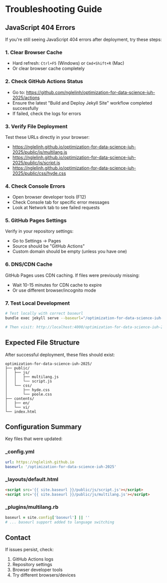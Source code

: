 # Troubleshooting Guide

## JavaScript 404 Errors

If you're still seeing JavaScript 404 errors after deployment, try these steps:

### 1. Clear Browser Cache
- Hard refresh: `Ctrl+F5` (Windows) or `Cmd+Shift+R` (Mac)
- Or clear browser cache completely

### 2. Check GitHub Actions Status
- Go to: https://github.com/nglelinh/optimization-for-data-science-iuh-2025/actions
- Ensure the latest "Build and Deploy Jekyll Site" workflow completed successfully
- If failed, check the logs for errors

### 3. Verify File Deployment
Test these URLs directly in your browser:
- https://nglelinh.github.io/optimization-for-data-science-iuh-2025/public/js/multilang.js
- https://nglelinh.github.io/optimization-for-data-science-iuh-2025/public/js/script.js
- https://nglelinh.github.io/optimization-for-data-science-iuh-2025/public/css/hyde.css

### 4. Check Console Errors
- Open browser developer tools (F12)
- Check Console tab for specific error messages
- Look at Network tab to see failed requests

### 5. GitHub Pages Settings
Verify in your repository settings:
- Go to Settings → Pages
- Source should be "GitHub Actions"
- Custom domain should be empty (unless you have one)

### 6. DNS/CDN Cache
GitHub Pages uses CDN caching. If files were previously missing:
- Wait 10-15 minutes for CDN cache to expire
- Or use different browser/incognito mode

### 7. Test Local Development
```bash
# Test locally with correct baseurl
bundle exec jekyll serve --baseurl="/optimization-for-data-science-iuh-2025"

# Then visit: http://localhost:4000/optimization-for-data-science-iuh-2025/
```

## Expected File Structure
After successful deployment, these files should exist:
```
optimization-for-data-science-iuh-2025/
├── public/
│   ├── js/
│   │   ├── multilang.js
│   │   └── script.js
│   └── css/
│       ├── hyde.css
│       └── poole.css
├── contents/
│   ├── en/
│   └── vi/
└── index.html
```

## Configuration Summary
Key files that were updated:

### _config.yml
```yaml
url: https://nglelinh.github.io
baseurl: '/optimization-for-data-science-iuh-2025'
```

### _layouts/default.html
```html
<script src='{{ site.baseurl }}/public/js/script.js'></script>
<script src='{{ site.baseurl }}/public/js/multilang.js'></script>
```

### _plugins/multilang.rb
```ruby
baseurl = site.config['baseurl'] || ''
# ... baseurl support added to language switching
```

## Contact
If issues persist, check:
1. GitHub Actions logs
2. Repository settings
3. Browser developer tools
4. Try different browsers/devices
